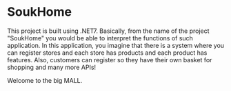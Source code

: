 # SoukHome
This project is built using .NET7. Basically, from the name of the project "SoukHome" you would be able to interpret the functions of such application.
In this application, you imagine that there is a system where you can register stores and each store has products and each product has features. Also, customers can register so they have their own basket for shopping and many more APIs!

Welcome to the big MALL.
